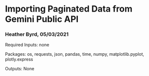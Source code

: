 # Importing Paginated Data from Gemini Public API
### Heather Byrd, 05/03/2021

Required Inputs: none

Packages: os, requests, json, pandas, time, numpy, matplotlib.pyplot, plotly.express

Outputs: None
